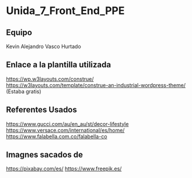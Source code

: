 # Unida_7_Front_End_PPE

## Equipo

Kevin Alejandro Vasco Hurtado

## Enlace a la plantilla utilizada

https://wp.w3layouts.com/construe/
https://w3layouts.com/template/construe-an-industrial-wordpress-theme/ (Estaba gratis)

## Referentes Usados

https://www.gucci.com/au/en_au/st/decor-lifestyle
https://www.versace.com/international/es/home/
https://www.falabella.com.co/falabella-co

## Imagnes sacados de

https://pixabay.com/es/
https://www.freepik.es/